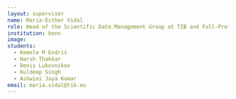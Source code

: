 ```yaml
---
layout: supervisor
name: Maria-Esther Vidal
role: Head of the Scientific Data Management Group at TIB and Full-Professor (on-leave) Uni Simon Bolivar
institution: bonn
image: 
students:
  - Kemele M Endris
  - Harsh Thakkar
  - Denis Lukovnikov
  - Kuldeep Singh
  - Ashwini Jaya Kumar
email: maria.vidal@tib.eu
---
```

